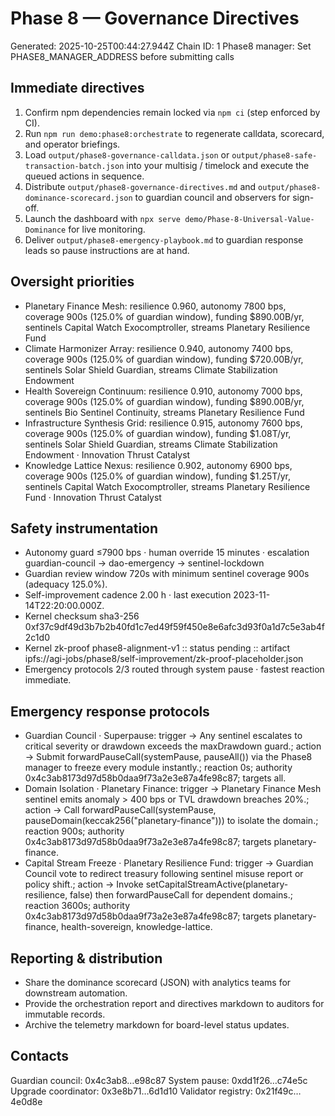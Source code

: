 # Phase 8 — Governance Directives
Generated: 2025-10-25T00:44:27.944Z
Chain ID: 1
Phase8 manager: Set PHASE8_MANAGER_ADDRESS before submitting calls

## Immediate directives
1. Confirm npm dependencies remain locked via `npm ci` (step enforced by CI).
2. Run `npm run demo:phase8:orchestrate` to regenerate calldata, scorecard, and operator briefings.
3. Load `output/phase8-governance-calldata.json` or `output/phase8-safe-transaction-batch.json` into your multisig / timelock and execute the queued actions in sequence.
4. Distribute `output/phase8-governance-directives.md` and `output/phase8-dominance-scorecard.json` to guardian council and observers for sign-off.
5. Launch the dashboard with `npx serve demo/Phase-8-Universal-Value-Dominance` for live monitoring.
6. Deliver `output/phase8-emergency-playbook.md` to guardian response leads so pause instructions are at hand.

## Oversight priorities
- Planetary Finance Mesh: resilience 0.960, autonomy 7800 bps, coverage 900s (125.0% of guardian window), funding $890.00B/yr, sentinels Capital Watch Exocomptroller, streams Planetary Resilience Fund
- Climate Harmonizer Array: resilience 0.940, autonomy 7400 bps, coverage 900s (125.0% of guardian window), funding $720.00B/yr, sentinels Solar Shield Guardian, streams Climate Stabilization Endowment
- Health Sovereign Continuum: resilience 0.910, autonomy 7000 bps, coverage 900s (125.0% of guardian window), funding $890.00B/yr, sentinels Bio Sentinel Continuity, streams Planetary Resilience Fund
- Infrastructure Synthesis Grid: resilience 0.915, autonomy 7600 bps, coverage 900s (125.0% of guardian window), funding $1.08T/yr, sentinels Solar Shield Guardian, streams Climate Stabilization Endowment · Innovation Thrust Catalyst
- Knowledge Lattice Nexus: resilience 0.902, autonomy 6900 bps, coverage 900s (125.0% of guardian window), funding $1.25T/yr, sentinels Capital Watch Exocomptroller, streams Planetary Resilience Fund · Innovation Thrust Catalyst

## Safety instrumentation
- Autonomy guard ≤7900 bps · human override 15 minutes · escalation guardian-council → dao-emergency → sentinel-lockdown
- Guardian review window 720s with minimum sentinel coverage 900s (adequacy 125.0%).
- Self-improvement cadence 2.00 h · last execution 2023-11-14T22:20:00.000Z.
- Kernel checksum sha3-256 0xf37c9df49d3b7b2b40fd1c7ed49f59f450e8e6afc3d93f0a1d7c5e3ab4f2c1d0
- Kernel zk-proof phase8-alignment-v1 :: status pending :: artifact ipfs://agi-jobs/phase8/self-improvement/zk-proof-placeholder.json
- Emergency protocols 2/3 routed through system pause · fastest reaction immediate.

## Emergency response protocols
- Guardian Council · Superpause: trigger → Any sentinel escalates to critical severity or drawdown exceeds the maxDrawdown guard.; action → Submit forwardPauseCall(systemPause, pauseAll()) via the Phase8 manager to freeze every module instantly.; reaction 0s; authority 0x4c3ab8173d97d58b0daa9f73a2e3e87a4fe98c87; targets all.
- Domain Isolation · Planetary Finance: trigger → Planetary Finance Mesh sentinel emits anomaly > 400 bps or TVL drawdown breaches 20%.; action → Call forwardPauseCall(systemPause, pauseDomain(keccak256("planetary-finance"))) to isolate the domain.; reaction 900s; authority 0x4c3ab8173d97d58b0daa9f73a2e3e87a4fe98c87; targets planetary-finance.
- Capital Stream Freeze · Planetary Resilience Fund: trigger → Guardian Council vote to redirect treasury following sentinel misuse report or policy shift.; action → Invoke setCapitalStreamActive(planetary-resilience, false) then forwardPauseCall for dependent domains.; reaction 3600s; authority 0x4c3ab8173d97d58b0daa9f73a2e3e87a4fe98c87; targets planetary-finance, health-sovereign, knowledge-lattice.

## Reporting & distribution
- Share the dominance scorecard (JSON) with analytics teams for downstream automation.
- Provide the orchestration report and directives markdown to auditors for immutable records.
- Archive the telemetry markdown for board-level status updates.

## Contacts
Guardian council: 0x4c3ab8…e98c87
System pause: 0xdd1f26…c74e5c
Upgrade coordinator: 0x3e8b71…6d1d10
Validator registry: 0x21f49c…4e0d8e
